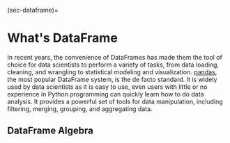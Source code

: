 (sec-dataframe)=
# What's DataFrame

In recent years, the convenience of DataFrames has made them the tool of choice for data scientists to perform a variety of tasks, from data loading, cleaning, and wrangling to statistical modeling and visualization. [pandas](https://pandas.pydata.org/), the most popular DataFrame system, is the de facto standard. It is widely used by data scientists as it is easy to use, even users with little or no experience in Python programming can quickly learn how to do data analysis. It provides a powerful set of tools for data manipulation, including filtering, merging, grouping, and aggregating data. 

## DataFrame Algebra